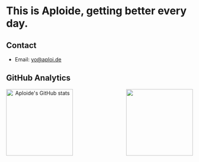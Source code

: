 # This is Aploide, getting better every day.

## Contact
- Email: [yo@aploi.de](mailto://yo@aploi.de)

## GitHub Analytics
<p align="middle">
  <img alt="Aploide's GitHub stats" align="left" height="180em" src="https://github-readme-stats-eight-theta.vercel.app/api?username=aploide&show_icons=true&theme=tokyonight&include_all_commits=true&count_private=true"/>
  
  <img height="180em" align="right" src="https://github-readme-stats-eight-theta.vercel.app/api/top-langs/?username=aploide&layout=compact&langs_count=8&theme=tokyonight"/>
</p>
